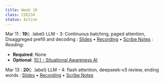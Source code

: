 ```yaml
---
title: Week 10
class: CSE234
status: Active
---
```


Mar 11
: **19**{: .label} LLM - 3: Continuous batching, paged attention, Disaggreged prefill and decoding 
  : [Slides](assets/slides/mar11.pdf) &#8226; [Recording](https://podcast.ucsd.edu/watch/wi25/cse234_a00/18) &#8226; [Scribe Notes](assets/scribe_notes/march11_scribe.pdf)
: *Reading:*
  * **Required**: None
  * **Optional**: [10.1 - Situational Awareness AI](https://situational-awareness.ai/)




Mar 13
: **20**{: .label} LLM - 4: flash attention, deepseek-v3 review, ending words
  : [Slides](assets/slides/mar13.pdf) &#8226; [Recording](https://podcast.ucsd.edu/watch/wi25/cse234_a00/19) &#8226; [Scribe Notes](assets/scribe_notes/mar13_scribe.pdf)
